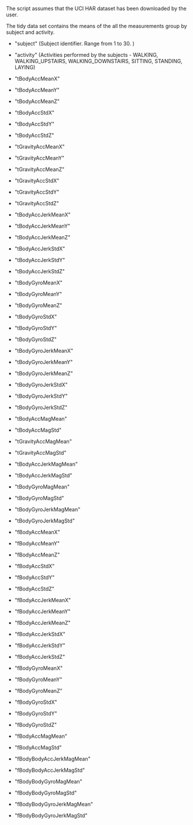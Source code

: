 The script assumes that the UCI HAR dataset has been downloaded by the user.

The tidy data set contains the means of the all the measurements group by subject and activity.

-  "subject" (Subject identifier. Range from 1 to 30.  )
-  "activity" (Activities performed by the subjects - WALKING, WALKING_UPSTAIRS, WALKING_DOWNSTAIRS, SITTING, STANDING, LAYING)

-  "tBodyAccMeanX"  
-  "tBodyAccMeanY"            
-  "tBodyAccMeanZ"            
-  "tBodyAccStdX"            
-  "tBodyAccStdY"
-  "tBodyAccStdZ"
-  "tGravityAccMeanX"
-  "tGravityAccMeanY"        
-  "tGravityAccMeanZ"
-  "tGravityAccStdX"
-  "tGravityAccStdY"
-  "tGravityAccStdZ" 
-  "tBodyAccJerkMeanX"
-  "tBodyAccJerkMeanY" 
-  "tBodyAccJerkMeanZ" 
-  "tBodyAccJerkStdX"         
-  "tBodyAccJerkStdY"     
-  "tBodyAccJerkStdZ" 
-  "tBodyGyroMeanX"  
-  "tBodyGyroMeanY"          
-  "tBodyGyroMeanZ"
-  "tBodyGyroStdX"
-  "tBodyGyroStdY" 
-  "tBodyGyroStdZ"           
-  "tBodyGyroJerkMeanX"
-  "tBodyGyroJerkMeanY"
-  "tBodyGyroJerkMeanZ"  
-  "tBodyGyroJerkStdX" 
-  "tBodyGyroJerkStdY"
-  "tBodyGyroJerkStdZ"   
-  "tBodyAccMagMean" 
-  "tBodyAccMagStd"          
-  "tGravityAccMagMean"
-  "tGravityAccMagStd"  
-  "tBodyAccJerkMagMean" 
-  "tBodyAccJerkMagStd"      
-  "tBodyGyroMagMean" 
-  "tBodyGyroMagStd"
-  "tBodyGyroJerkMagMean" 
-  "tBodyGyroJerkMagStd"     
-  "fBodyAccMeanX" 
-  "fBodyAccMeanY"
-  "fBodyAccMeanZ"
-  "fBodyAccStdX"
-  "fBodyAccStdY"  
-  "fBodyAccStdZ"
-  "fBodyAccJerkMeanX"
-  "fBodyAccJerkMeanY"       
-  "fBodyAccJerkMeanZ"  
-  "fBodyAccJerkStdX"   
-  "fBodyAccJerkStdY"  
-  "fBodyAccJerkStdZ" 
-  "fBodyGyroMeanX" 
-  "fBodyGyroMeanY"   
-  "fBodyGyroMeanZ"
-  "fBodyGyroStdX"           
-  "fBodyGyroStdY"
-  "fBodyGyroStdZ"
-  "fBodyAccMagMean"
-  "fBodyAccMagStd"          
-  "fBodyBodyAccJerkMagMean"  
-  "fBodyBodyAccJerkMagStd" 
-  "fBodyBodyGyroMagMean" 
-  "fBodyBodyGyroMagStd"     
-  "fBodyBodyGyroJerkMagMean" 
-  "fBodyBodyGyroJerkMagStd"